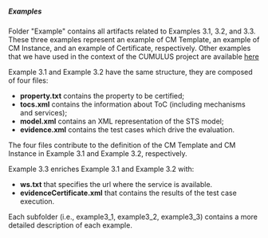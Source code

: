 ##### Examples


Folder "Example" contains all artifacts related to Examples 3.1, 3.2, and 3.3. 
These three examples represent an example of CM Template, an example of CM Instance, and an example of Certificate, respectively. Other examples that we have used in the context of the CUMULUS project are available [here](https://github.com/fgaudenzi/TBprototypeInstallation)

Example 3.1 and Example 3.2 have the same structure, they are composed of four files:


* **property.txt** contains the property to be certified;
* **tocs.xml** contains the information about ToC (including mechanisms and services);
* **model.xml** contains an XML representation of the STS model;
* **evidence.xml** contains the test cases which drive the evaluation.

The four files contribute to the definition of the CM Template and CM Instance in Example 3.1 and Example 3.2, respectively.

Example 3.3 enriches Example 3.1 and Example 3.2 with:

* **ws.txt** that specifies the url where the service is available.
* **evidenceCertificate.xml** that contains the results of the test case execution.

Each subfolder (i.e., example3_1, example3_2, example3_3) contains a more detailed description of each example.